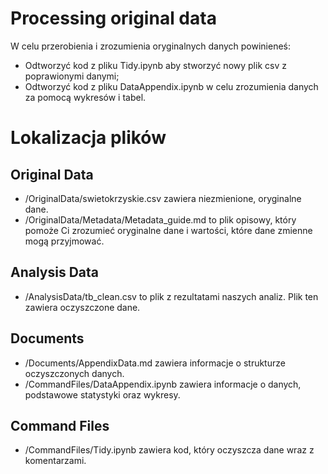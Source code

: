 # Processing original data

W celu przerobienia i zrozumienia oryginalnych danych powinieneś:
- Odtworzyć kod z pliku Tidy.ipynb aby stworzyć nowy plik csv z poprawionymi danymi;
- Odtworzyć kod z pliku DataAppendix.ipynb w celu zrozumienia danych za pomocą wykresów i tabel.

# Lokalizacja plików

## Original Data
- /OriginalData/swietokrzyskie.csv zawiera niezmienione, oryginalne dane.
- /OriginalData/Metadata/Metadata_guide.md to plik opisowy, który pomoże Ci zrozumieć oryginalne dane i wartości, które dane zmienne mogą przyjmować.

## Analysis Data
- /AnalysisData/tb_clean.csv to plik z rezultatami naszych analiz. Plik ten zawiera oczyszczone dane. 

## Documents
- /Documents/AppendixData.md zawiera informacje o strukturze oczyszczonych danych.
- /CommandFiles/DataAppendix.ipynb zawiera informacje o danych, podstawowe statystyki oraz wykresy.

## Command Files
- /CommandFiles/Tidy.ipynb zawiera kod, który oczyszcza dane wraz z komentarzami.